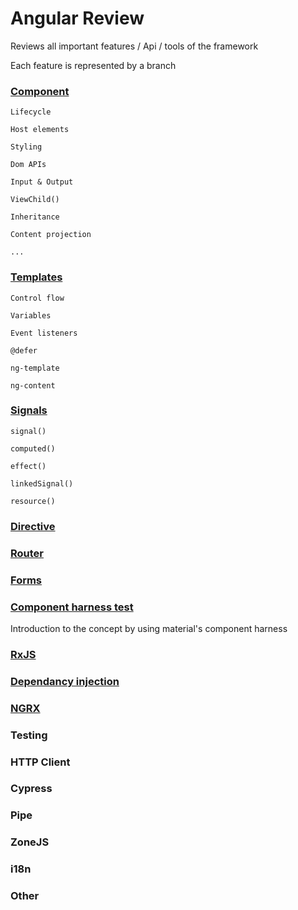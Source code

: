 # Angular Review

Reviews all important features / Api / tools of the framework

Each feature is represented by a branch

###  [Component](https://github.com/iliasse-e/angular_review/tree/component)

```
Lifecycle

Host elements

Styling

Dom APIs

Input & Output

ViewChild()

Inheritance

Content projection

...
```

### [Templates](https://github.com/iliasse-e/angular_review/tree/templates)
```
Control flow

Variables

Event listeners

@defer

ng-template

ng-content
```
### [Signals](https://github.com/iliasse-e/angular_review/tree/signal)

```
signal()

computed()

effect()

linkedSignal()

resource()
```
### [Directive](https://github.com/iliasse-e/angular_review/tree/directive)

### [Router](https://github.com/iliasse-e/angular_review/tree/router)

### [Forms](https://github.com/iliasse-e/angular_review/tree/forms)

### [Component harness test](https://github.com/iliasse-e/angular_review/tree/harness_testing)

Introduction to the concept by using material's component harness

### [RxJS](https://github.com/iliasse-e/angular_review/tree/rxjs)

### [Dependancy injection](https://github.com/iliasse-e/angular_review/tree/dependency-injection)

### [NGRX](https://github.com/iliasse-e/ngrx)

### Testing

### HTTP Client

### Cypress

### Pipe

### ZoneJS

### i18n

### Other
